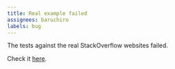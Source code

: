 ```yaml
---
title: Real example failed
assignees: baruchiro
labels: bug
---
```


The tests against the real StackOverflow websites failed.

Check it [here](https://github.com/os-scar/overlay/actions/workflows/real-integration.yml).
